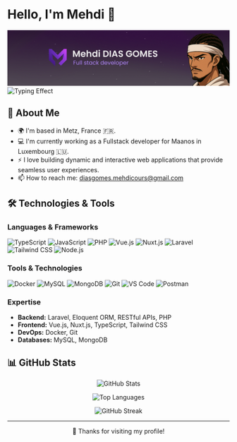 # Hello, I'm Mehdi 👋
[![Profile](Github-cover.png)](https://mdiasgomes.dev)
![Typing Effect](https://readme-typing-svg.demolab.com?font=Fira+Code&pause=1000&color=B086FF&width=600&lines=Mehdi+DIAS+GOMES+%7C+Fullstack+Developer.)

## 🚀 About Me
- 🌍 I'm based in Metz, France 🇫🇷.
- 💻 I'm currently working as a Fullstack developer for Maanos in Luxembourg 🇱🇺.
- ⚡ I love building dynamic and interactive web applications that provide seamless user experiences.
- 📫 How to reach me: [diasgomes.mehdicours@gmail.com](mailto:diasgomes.mehdicours@gmail.com)

## 🛠️ Technologies & Tools

### Languages & Frameworks
![TypeScript](https://img.shields.io/badge/TypeScript-3178C6?style=for-the-badge&logo=typescript&logoColor=white)
![JavaScript](https://img.shields.io/badge/JavaScript-F7DF1E?style=for-the-badge&logo=javascript&logoColor=black)
![PHP](https://img.shields.io/badge/PHP-777BB4?style=for-the-badge&logo=php&logoColor=white)
![Vue.js](https://img.shields.io/badge/Vue.js-4FC08D?style=for-the-badge&logo=vue.js&logoColor=white)
![Nuxt.js](https://img.shields.io/badge/Nuxt.js-00DC82?style=for-the-badge&logo=nuxt.js&logoColor=white)
![Laravel](https://img.shields.io/badge/Laravel-FF2D20?style=for-the-badge&logo=laravel&logoColor=white)
![Tailwind CSS](https://img.shields.io/badge/Tailwind_CSS-38B2AC?style=for-the-badge&logo=tailwind-css&logoColor=white)
![Node.js](https://img.shields.io/badge/Node.js-339933?style=for-the-badge&logo=node.js&logoColor=white)

### Tools & Technologies
![Docker](https://img.shields.io/badge/Docker-2496ED?style=for-the-badge&logo=docker&logoColor=white)
![MySQL](https://img.shields.io/badge/MySQL-4479A1?style=for-the-badge&logo=mysql&logoColor=white)
![MongoDB](https://img.shields.io/badge/MongoDB-47A248?style=for-the-badge&logo=mongodb&logoColor=white)
![Git](https://img.shields.io/badge/Git-F05032?style=for-the-badge&logo=git&logoColor=white)
![VS Code](https://img.shields.io/badge/VS_Code-007ACC?style=for-the-badge&logo=visual-studio-code&logoColor=white)
![Postman](https://img.shields.io/badge/Postman-FF6C37?style=for-the-badge&logo=postman&logoColor=white)

### Expertise
- **Backend:** Laravel, Eloquent ORM, RESTful APIs, PHP
- **Frontend:** Vue.js, Nuxt.js, TypeScript, Tailwind CSS
- **DevOps:** Docker, Git
- **Databases:** MySQL, MongoDB

## 📊 GitHub Stats

<div align="center">
  
![GitHub Stats](https://github-readme-stats.vercel.app/api?username=MehdiDiasGomes&show_icons=true&theme=tokyonight&hide_border=true&bg_color=0D1117)

![Top Languages](https://github-readme-stats.vercel.app/api/top-langs/?username=MehdiDiasGomes&layout=compact&theme=tokyonight&hide_border=true&bg_color=0D1117)

![GitHub Streak](https://github-readme-streak-stats.herokuapp.com/?user=MehdiDiasGomes&theme=tokyonight&hide_border=true&background=0D1117)

</div>

---

<div align="center">
  
💜 Thanks for visiting my profile!

</div>
